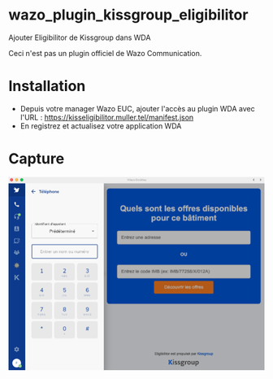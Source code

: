 # wazo_plugin_kissgroup_eligibilitor
Ajouter Eligibilitor de Kissgroup dans WDA

Ceci n'est pas un plugin officiel de Wazo Communication.

# Installation
- Depuis votre manager Wazo EUC, ajouter l'accès au plugin WDA avec l'URL : https://kisseligibilitor.muller.tel/manifest.json
- En registrez et actualisez votre application WDA

# Capture
![capture](https://raw.githubusercontent.com/fouille/wazo_plugin_kissgroup_eligibilitor/refs/heads/main/readme_screenshot/screen.png)